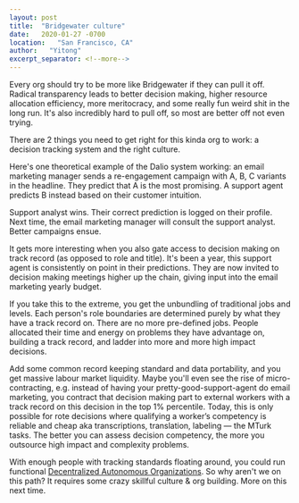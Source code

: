 ```yaml
---
layout: post
title:  "Bridgewater culture"
date:   2020-01-27 -0700
location:   "San Francisco, CA"
author:   "Yitong"
excerpt_separator: <!--more-->
---
```

Every org should try to be more like Bridgewater if they can pull it off.<!--more--> Radical transparency leads to better decision making, higher resource allocation efficiency, more meritocracy, and some really fun weird shit in the long run. It's also incredibly hard to pull off, so most are better off not even trying.

There are 2 things you need to get right for this kinda org to work: a decision tracking system and the right culture.

Here's one theoretical example of the Dalio system working: an email marketing manager sends a re-engagement campaign with A, B, C variants in the headline. They predict that A is the most promising. A support agent predicts B instead based on their customer intuition.

Support analyst wins. Their correct prediction is logged on their profile. Next time, the email marketing manager will consult the support analyst. Better campaigns ensue.

It gets more interesting when you also gate access to decision making on track record (as opposed to role and title). It's been a year, this support agent is consistently on point in their predictions. They are now invited to decision making meetings higher up the chain, giving input into the email marketing yearly budget.

If you take this to the extreme, you get the unbundling of traditional jobs and levels. Each person's role boundaries are determined purely by what they have a track record on. There are no more pre-defined jobs. People allocated their time and energy on problems they have advantage on, building a track record, and ladder into more and more high impact decisions.

Add some common record keeping standard and data portability, and you get massive labour market liquidity. Maybe you'll even see the rise of micro-contracting, e.g. instead of having your pretty-good-support-agent do email marketing, you contract that decision making part to external workers with a track record on this decision in the top 1% percentile. Today, this is only possible for rote decisions where qualifying a worker’s competency is reliable and cheap aka transcriptions, translation, labeling — the MTurk tasks. The better you can assess decision competency, the more you outsource high impact and complexity problems.

With enough people with tracking standards floating around, you could run functional [Decentralized Autonomous Organizations][DAO]. So why aren't we on this path? It requires some crazy skillful culture & org building. More on this next time.

[DAO]: https://wiki.p2pfoundation.net/Decentralized_Autonomous_Organization
